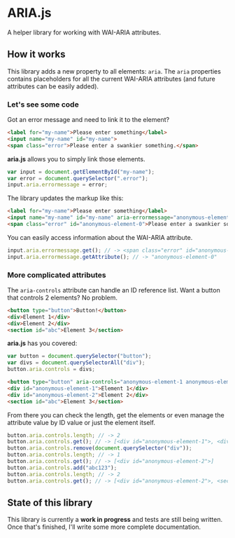 # ARIA.js

A helper library for working with WAI-ARIA attributes.

## How it works

This library adds a new property to all elements: `aria`. The `aria` properties contains placeholders for all the current WAI-ARIA attributes (and future attributes can be easily added).

### Let's see some code

Got an error message and need to link it to the element?

```html
<label for="my-name">Please enter something</label>
<input name="my-name" id="my-name">
<span class="error">Please enter a swankier something.</span>
```

**aria.js** allows you to simply link those elements.

```js
var input = document.getElementById("my-name");
var error = document.querySelector(".error");
input.aria.errormessage = error;
```

The library updates the markup like this:

```html
<label for="my-name">Please enter something</label>
<input name="my-name" id="my-name" aria-errormessage="anonymous-element-0">
<span class="error" id="anonymous-element-0">Please enter a swankier something.</span>
```

You can easily access information about the WAI-ARIA attribute.

```js
input.aria.errormessage.get(); // -> <span class="error" id="anonymous-element-0">
input.aria.errormessage.getAttribute(); // -> "anonymous-element-0"
```

### More complicated attributes

The `aria-controls` attribute can handle an ID reference list. Want a button that controls 2 elements? No problem.

```html
<button type="button">Button!</button>
<div>Element 1</div>
<div>Element 2</div>
<section id="abc">Element 3</section>
```

**aria.js** has you covered:

```js
var button = document.querySelector("button");
var divs = document.querySelectorAll("div");
button.aria.controls = divs;
```

```html
<button type="button" aria-controls="anonymous-element-1 anonymous-element-2">Button!</button>
<div id="anonymous-element-1">Element 1</div>
<div id="anonymous-element-2">Element 2</div>
<section id="abc">Element 3</section>
```

From there you can check the length, get the elements or even manage the attribute value by ID value or just the element itself.

```js
button.aria.controls.length; // -> 2
button.aria.controls.get(); // -> [<div id="anonymous-element-1">, <div id="anonymous-element-2">]
button.aria.controls.remove(document.querySelector("div"));
button.aria.controls.length; // -> 1
button.aria.controls.get(); // -> [<div id="anonymous-element-2">]
button.aria.controls.add("abc123");
button.aria.controls.length; // -> 2
button.aria.controls.get(); // -> [<div id="anonymous-element-2">, <section id="abc123">]
```

## State of this library

This library is currently a **work in progress** and tests are still being written. Once that's finished, I'll write some more complete documentation.
